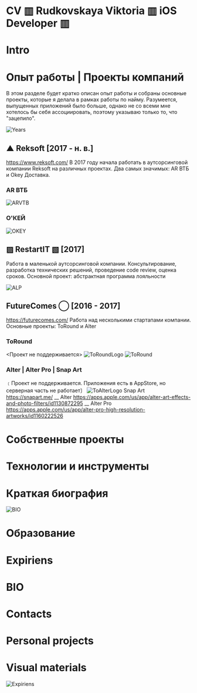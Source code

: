 # CV ▥ Rudkovskaya Viktoria ▥ iOS Developer ▥

# Intro

# Опыт работы | Проекты компаний
В этом разделе будет кратко описан опыт работы и собраны основные проекты, которые я делала в рамках работы по найму. Разумеется, выпущенных приложений было больше, однако не со всеми мне хотелось бы себя ассоциировать, поэтому указываю только то, что "зацепило". 

![Years](https://github.com/VikRudkovskaya/CV/raw/master/Screens/exp-years.png)

## ▲ Reksoft [2017 - н. в.]
https://www.reksoft.com/
В 2017 году начала работать в аутсорсинговой компании Reksoft на различных проектах. Два самых значимых: AR ВТБ  и Okey Доставка.

### AR ВТБ
![ARVTB](https://github.com/VikRudkovskaya/CV/raw/master/Screens/Exp-ARVTB-v4.png)

### О'КЕЙ
![OKEY](https://github.com/VikRudkovskaya/CV/raw/master/Screens/Exp-Okey-v3.png)

## ▨ RestartIT ▧ [2017]
Работа в маленькой аутсорсинговой компании. Консультирование, разработка технических решений, проведение code review, оценка сроков.
Основной проект: абстрактная программа лояльности

![ALP](https://github.com/VikRudkovskaya/CV/raw/master/Screens/Exp-AbstractLoyaltyProgramm-v4.png)

## FutureComes ◯ [2016 - 2017]
https://futurecomes.com/ 
Работа над несколькими стартапами компании. Основные проекты: ToRound и Alter

### ToRound
<Проект не поддерживается>
![ToRoundLogo](https://github.com/VikRudkovskaya/CV/raw/master/Screens/Logo-ToRound.png)
![ToRound](https://github.com/VikRudkovskaya/CV/raw/master/Screens/Exp-ToRound-v0.png)

### Alter | Alter Pro | Snap Art
﹝Проект не поддерживается. Приложения есть в AppStore, но серверная часть не работает〕
![ToAlterLogo](https://github.com/VikRudkovskaya/CV/raw/master/Screens/Logo-Alter.png)
Snap Art https://snapart.me/
__
Alter https://apps.apple.com/us/app/alter-art-effects-and-photo-filters/id1130872295
__
Alter Pro https://apps.apple.com/us/app/alter-pro-high-resolution-artworks/id1160222526

# Собственные проекты

# Технологии и инструменты

# Краткая биография
![BIO](https://github.com/VikRudkovskaya/CV/raw/master/Screens/BIO-v6.png)

# Образование

# Expiriens

# BIO

# Contacts

# Personal projects

# Visual materials
![Expiriens](https://github.com/VikRudkovskaya/CV/raw/master/Screens/Exp-Maket-v2.png)


